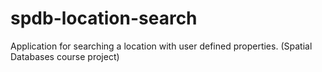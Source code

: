 # spdb-location-search
Application for searching a location with user defined properties. (Spatial Databases course project)
